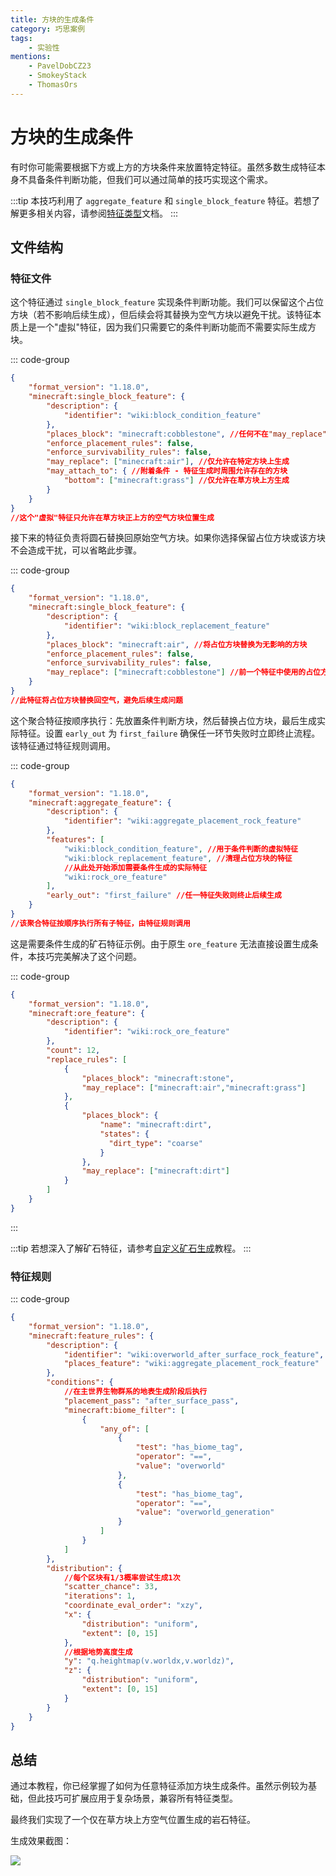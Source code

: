 ```yaml
---
title: 方块的生成条件
category: 巧思案例
tags:
    - 实验性
mentions:
    - PavelDobCZ23
    - SmokeyStack
    - ThomasOrs
---
```


# 方块的生成条件

<!--@include: @/wiki/bedrock-wiki-mirror.md-->

有时你可能需要根据下方或上方的方块条件来放置特定特征。虽然多数生成特征本身不具备条件判断功能，但我们可以通过简单的技巧实现这个需求。

:::tip
本技巧利用了 `aggregate_feature` 和 `single_block_feature` 特征。若想了解更多相关内容，请参阅[特征类型](/wiki/world-generation/feature-types)文档。
:::

## 文件结构

### 特征文件

这个特征通过 `single_block_feature` 实现条件判断功能。我们可以保留这个占位方块（若不影响后续生成），但后续会将其替换为空气方块以避免干扰。该特征本质上是一个"虚拟"特征，因为我们只需要它的条件判断功能而不需要实际生成方块。

::: code-group
```json [BP/features/block_condition_feature.json]
{
    "format_version": "1.18.0",
    "minecraft:single_block_feature": {
        "description": {
            "identifier": "wiki:block_condition_feature"
        },
        "places_block": "minecraft:cobblestone", //任何不在"may_replace"列表中的方块
        "enforce_placement_rules": false,
        "enforce_survivability_rules": false,
        "may_replace": ["minecraft:air"], //仅允许在特定方块上生成
        "may_attach_to": { //附着条件 - 特征生成时周围允许存在的方块
            "bottom": ["minecraft:grass"] //仅允许在草方块上方生成
        }
    }
}
//这个"虚拟"特征只允许在草方块正上方的空气方块位置生成
```

接下来的特征负责将圆石替换回原始空气方块。如果你选择保留占位方块或该方块不会造成干扰，可以省略此步骤。

::: code-group
```json [BP/features/block_replacement_feature.json]
{
    "format_version": "1.18.0",
    "minecraft:single_block_feature": {
        "description": {
            "identifier": "wiki:block_replacement_feature"
        },
        "places_block": "minecraft:air", //将占位方块替换为无影响的方块
        "enforce_placement_rules": false,
        "enforce_survivability_rules": false,
        "may_replace": ["minecraft:cobblestone"] //前一个特征中使用的占位方块
    }
}
//此特征将占位方块替换回空气，避免后续生成问题
```

这个聚合特征按顺序执行：先放置条件判断方块，然后替换占位方块，最后生成实际特征。设置 `early_out` 为 `first_failure` 确保任一环节失败时立即终止流程。该特征通过特征规则调用。

::: code-group
```json [BP/features/aggregate_placement_rock_feature.json]
{
    "format_version": "1.18.0",
    "minecraft:aggregate_feature": {
        "description": {
            "identifier": "wiki:aggregate_placement_rock_feature"
        },
        "features": [
            "wiki:block_condition_feature", //用于条件判断的虚拟特征
            "wiki:block_replacement_feature", //清理占位方块的特征
            //从此处开始添加需要条件生成的实际特征
            "wiki:rock_ore_feature"
        ],
        "early_out": "first_failure" //任一特征失败则终止后续生成
    }
}
//该聚合特征按顺序执行所有子特征，由特征规则调用
```

这是需要条件生成的矿石特征示例。由于原生 `ore_feature` 无法直接设置生成条件，本技巧完美解决了这个问题。

::: code-group
```json [BP/features/rock_ore_feature.json]
{
	"format_version": "1.18.0",
	"minecraft:ore_feature": {
		"description": {
			"identifier": "wiki:rock_ore_feature"
		},
		"count": 12,
		"replace_rules": [
			{
				"places_block": "minecraft:stone",
				"may_replace": ["minecraft:air","minecraft:grass"]
			},
			{
				"places_block": {
                    "name": "minecraft:dirt",
                    "states": {
                      "dirt_type": "coarse"
                    }
                },
				"may_replace": ["minecraft:dirt"]
			}
		]
	}
}
```
:::

:::tip
若想深入了解矿石特征，请参考[自定义矿石生成](/wiki/world-generation/custom-ores)教程。
:::

### 特征规则

::: code-group
```json [BP/feature_rules/overworld_after_surface_rock_feature.json]
{
	"format_version": "1.18.0",
	"minecraft:feature_rules": {
		"description": {
			"identifier": "wiki:overworld_after_surface_rock_feature",
			"places_feature": "wiki:aggregate_placement_rock_feature"
		},
		"conditions": {
			//在主世界生物群系的地表生成阶段后执行
			"placement_pass": "after_surface_pass",
			"minecraft:biome_filter": [
				{
					"any_of": [
						{
							"test": "has_biome_tag",
							"operator": "==",
							"value": "overworld"
						},
						{
							"test": "has_biome_tag",
							"operator": "==",
							"value": "overworld_generation"
						}
					]
				}
			]
		},
		"distribution": {
			//每个区块有1/3概率尝试生成1次
            "scatter_chance": 33,
			"iterations": 1, 
			"coordinate_eval_order": "xzy",
			"x": {
				"distribution": "uniform",
				"extent": [0, 15]
			},
			//根据地势高度生成
			"y": "q.heightmap(v.worldx,v.worldz)",
			"z": {
				"distribution": "uniform",
				"extent": [0, 15]
			}
		}
	}
}
```

## 总结

通过本教程，你已经掌握了如何为任意特征添加方块生成条件。虽然示例较为基础，但此技巧可扩展应用于复杂场景，兼容所有特征类型。

最终我们实现了一个仅在草方块上方空气位置生成的岩石特征。

生成效果截图：

![](/assets/images/world-generation/rock_feature.png)
